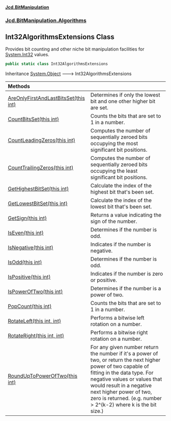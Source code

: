 #### [Jcd.BitManipulation](index 'index')

### [Jcd.BitManipulation.Algorithms](Jcd.BitManipulation.Algorithms 'Jcd.BitManipulation.Algorithms')

## Int32AlgorithmsExtensions Class

Provides bit counting and other niche bit manipulation facilities
for [System.Int32](https://docs.microsoft.com/en-us/dotnet/api/System.Int32 'System.Int32') values.

```csharp
public static class Int32AlgorithmsExtensions
```

Inheritance [System.Object](https://docs.microsoft.com/en-us/dotnet/api/System.Object 'System.Object') &#129106; Int32AlgorithmsExtensions

| Methods                                                                                                                                                                                                                              |                                                                                                                                                                                                                                                                                                       |
|:-------------------------------------------------------------------------------------------------------------------------------------------------------------------------------------------------------------------------------------|:------------------------------------------------------------------------------------------------------------------------------------------------------------------------------------------------------------------------------------------------------------------------------------------------------|
| [AreOnlyFirstAndLastBitsSet(this int)](Jcd.BitManipulation.Algorithms.Int32AlgorithmsExtensions.AreOnlyFirstAndLastBitsSet(thisint) 'Jcd.BitManipulation.Algorithms.Int32AlgorithmsExtensions.AreOnlyFirstAndLastBitsSet(this int)') | Determines if only the lowest bit and one other higher bit are set.                                                                                                                                                                                                                                   |
| [CountBitsSet(this int)](Jcd.BitManipulation.Algorithms.Int32AlgorithmsExtensions.CountBitsSet(thisint) 'Jcd.BitManipulation.Algorithms.Int32AlgorithmsExtensions.CountBitsSet(this int)')                                           | Counts the bits that are set to 1 in a number.                                                                                                                                                                                                                                                        |
| [CountLeadingZeros(this int)](Jcd.BitManipulation.Algorithms.Int32AlgorithmsExtensions.CountLeadingZeros(thisint) 'Jcd.BitManipulation.Algorithms.Int32AlgorithmsExtensions.CountLeadingZeros(this int)')                            | Computes the number of sequentially zeroed bits occupying the most significant bit positions.                                                                                                                                                                                                         |
| [CountTrailingZeros(this int)](Jcd.BitManipulation.Algorithms.Int32AlgorithmsExtensions.CountTrailingZeros(thisint) 'Jcd.BitManipulation.Algorithms.Int32AlgorithmsExtensions.CountTrailingZeros(this int)')                         | Computes the number of sequentially zeroed bits occupying the least significant bit positions.                                                                                                                                                                                                        |
| [GetHighestBitSet(this int)](Jcd.BitManipulation.Algorithms.Int32AlgorithmsExtensions.GetHighestBitSet(thisint) 'Jcd.BitManipulation.Algorithms.Int32AlgorithmsExtensions.GetHighestBitSet(this int)')                               | Calculate the index of the highest bit that's been set.                                                                                                                                                                                                                                               |
| [GetLowestBitSet(this int)](Jcd.BitManipulation.Algorithms.Int32AlgorithmsExtensions.GetLowestBitSet(thisint) 'Jcd.BitManipulation.Algorithms.Int32AlgorithmsExtensions.GetLowestBitSet(this int)')                                  | Calculate the index of the lowest bit that's been set.                                                                                                                                                                                                                                                |
| [GetSign(this int)](Jcd.BitManipulation.Algorithms.Int32AlgorithmsExtensions.GetSign(thisint) 'Jcd.BitManipulation.Algorithms.Int32AlgorithmsExtensions.GetSign(this int)')                                                          | Returns a value indicating the sign of the number.                                                                                                                                                                                                                                                    |
| [IsEven(this int)](Jcd.BitManipulation.Algorithms.Int32AlgorithmsExtensions.IsEven(thisint) 'Jcd.BitManipulation.Algorithms.Int32AlgorithmsExtensions.IsEven(this int)')                                                             | Determines if the number is odd.                                                                                                                                                                                                                                                                      |
| [IsNegative(this int)](Jcd.BitManipulation.Algorithms.Int32AlgorithmsExtensions.IsNegative(thisint) 'Jcd.BitManipulation.Algorithms.Int32AlgorithmsExtensions.IsNegative(this int)')                                                 | Indicates if the number is negative.                                                                                                                                                                                                                                                                  |
| [IsOdd(this int)](Jcd.BitManipulation.Algorithms.Int32AlgorithmsExtensions.IsOdd(thisint) 'Jcd.BitManipulation.Algorithms.Int32AlgorithmsExtensions.IsOdd(this int)')                                                                | Determines if the number is odd.                                                                                                                                                                                                                                                                      |
| [IsPositive(this int)](Jcd.BitManipulation.Algorithms.Int32AlgorithmsExtensions.IsPositive(thisint) 'Jcd.BitManipulation.Algorithms.Int32AlgorithmsExtensions.IsPositive(this int)')                                                 | Indicates if the number is zero or positive.                                                                                                                                                                                                                                                          |
| [IsPowerOfTwo(this int)](Jcd.BitManipulation.Algorithms.Int32AlgorithmsExtensions.IsPowerOfTwo(thisint) 'Jcd.BitManipulation.Algorithms.Int32AlgorithmsExtensions.IsPowerOfTwo(this int)')                                           | Determines if the number is a power of two.                                                                                                                                                                                                                                                           |
| [PopCount(this int)](Jcd.BitManipulation.Algorithms.Int32AlgorithmsExtensions.PopCount(thisint) 'Jcd.BitManipulation.Algorithms.Int32AlgorithmsExtensions.PopCount(this int)')                                                       | Counts the bits that are set to 1 in a number.                                                                                                                                                                                                                                                        |
| [RotateLeft(this int, int)](Jcd.BitManipulation.Algorithms.Int32AlgorithmsExtensions.RotateLeft(thisint,int) 'Jcd.BitManipulation.Algorithms.Int32AlgorithmsExtensions.RotateLeft(this int, int)')                                   | Performs a bitwise left rotation on a number.                                                                                                                                                                                                                                                         |
| [RotateRight(this int, int)](Jcd.BitManipulation.Algorithms.Int32AlgorithmsExtensions.RotateRight(thisint,int) 'Jcd.BitManipulation.Algorithms.Int32AlgorithmsExtensions.RotateRight(this int, int)')                                | Performs a bitwise right rotation on a number.                                                                                                                                                                                                                                                        |
| [RoundUpToPowerOfTwo(this int)](Jcd.BitManipulation.Algorithms.Int32AlgorithmsExtensions.RoundUpToPowerOfTwo(thisint) 'Jcd.BitManipulation.Algorithms.Int32AlgorithmsExtensions.RoundUpToPowerOfTwo(this int)')                      | For any given number return the number if it's a power of two, or return the next higher power of two capable of fitting in the data type. For negative values or values that would result in a negative next higher power of two, zero is returned. (e.g. number > 2^(k-2) where k is the bit size.) |
